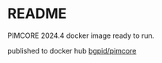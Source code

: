 # README

PIMCORE 2024.4 docker image ready to run.

published to docker hub [bgpid/pimcore](https://hub.docker.com/repository/docker/bgpid/pimcore)
